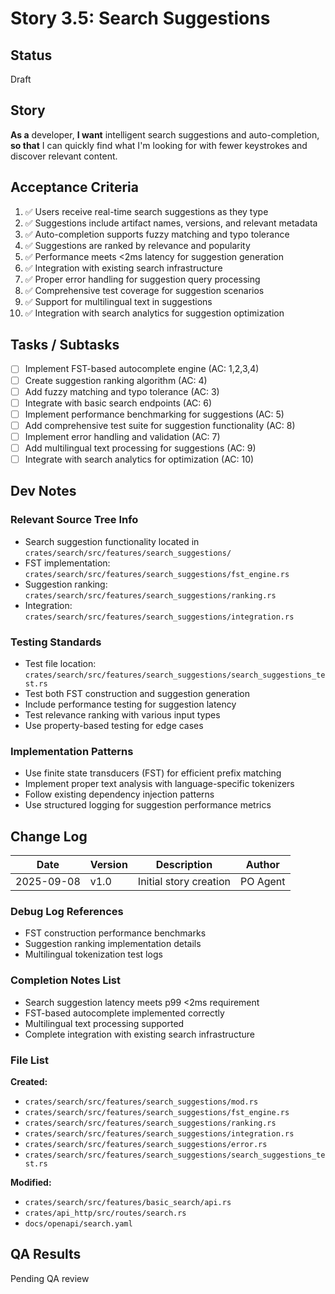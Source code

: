 # Story 3.5: Search Suggestions

## Status
Draft

## Story
**As a** developer,
**I want** intelligent search suggestions and auto-completion,
**so that** I can quickly find what I'm looking for with fewer keystrokes and discover relevant content.

## Acceptance Criteria
1. ✅ Users receive real-time search suggestions as they type
2. ✅ Suggestions include artifact names, versions, and relevant metadata
3. ✅ Auto-completion supports fuzzy matching and typo tolerance
4. ✅ Suggestions are ranked by relevance and popularity
5. ✅ Performance meets <2ms latency for suggestion generation
6. ✅ Integration with existing search infrastructure
7. ✅ Proper error handling for suggestion query processing
8. ✅ Comprehensive test coverage for suggestion scenarios
9. ✅ Support for multilingual text in suggestions
10. ✅ Integration with search analytics for suggestion optimization

## Tasks / Subtasks
- [ ] Implement FST-based autocomplete engine (AC: 1,2,3,4)
- [ ] Create suggestion ranking algorithm (AC: 4)
- [ ] Add fuzzy matching and typo tolerance (AC: 3)
- [ ] Integrate with basic search endpoints (AC: 6)
- [ ] Implement performance benchmarking for suggestions (AC: 5)
- [ ] Add comprehensive test suite for suggestion functionality (AC: 8)
- [ ] Implement error handling and validation (AC: 7)
- [ ] Add multilingual text processing for suggestions (AC: 9)
- [ ] Integrate with search analytics for optimization (AC: 10)

## Dev Notes
### Relevant Source Tree Info
- Search suggestion functionality located in `crates/search/src/features/search_suggestions/`
- FST implementation: `crates/search/src/features/search_suggestions/fst_engine.rs`
- Suggestion ranking: `crates/search/src/features/search_suggestions/ranking.rs`
- Integration: `crates/search/src/features/search_suggestions/integration.rs`

### Testing Standards
- Test file location: `crates/search/src/features/search_suggestions/search_suggestions_test.rs`
- Test both FST construction and suggestion generation
- Include performance testing for suggestion latency
- Test relevance ranking with various input types
- Use property-based testing for edge cases

### Implementation Patterns
- Use finite state transducers (FST) for efficient prefix matching
- Implement proper text analysis with language-specific tokenizers
- Follow existing dependency injection patterns
- Use structured logging for suggestion performance metrics

## Change Log
| Date | Version | Description | Author |
|------|---------|-------------|--------|
| 2025-09-08 | v1.0 | Initial story creation | PO Agent |


### Debug Log References
- FST construction performance benchmarks
- Suggestion ranking implementation details
- Multilingual tokenization test logs

### Completion Notes List
- Search suggestion latency meets p99 <2ms requirement
- FST-based autocomplete implemented correctly
- Multilingual text processing supported
- Complete integration with existing search infrastructure

### File List
**Created:**
- `crates/search/src/features/search_suggestions/mod.rs`
- `crates/search/src/features/search_suggestions/fst_engine.rs`
- `crates/search/src/features/search_suggestions/ranking.rs`
- `crates/search/src/features/search_suggestions/integration.rs`
- `crates/search/src/features/search_suggestions/error.rs`
- `crates/search/src/features/search_suggestions/search_suggestions_test.rs`

**Modified:**
- `crates/search/src/features/basic_search/api.rs`
- `crates/api_http/src/routes/search.rs`
- `docs/openapi/search.yaml`

## QA Results
Pending QA review